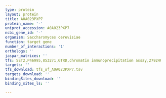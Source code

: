 ```yaml
---
type: protein
layout: protein
title: A0A023PXP7
protein_name: '-'
uniprot_accession: A0A023PXP7
ncbi_gene_id: '-'
organism: Saccharomyces cerevisiae
function: target gene
number_of_interactions: '1'
orthologs: ''
jaspar_matrices: ''
tfs: SET2,P46995,853271,GTRD,chromatin immunoprecipitation assay,27924024%5Buid%5D,No
targets: ''
tfs_download: tfs_of_A0A023PXP7.tsv
targets_download: ''
bindingSites_download: ''
binding_sites_ls: ''

---
```

